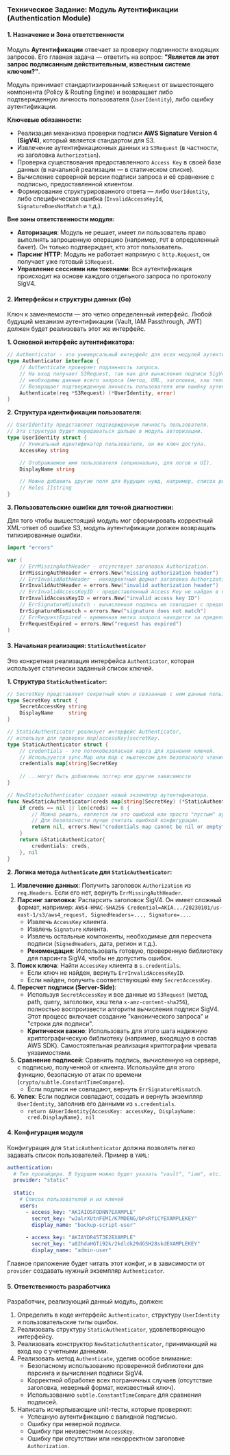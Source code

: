### Техническое Задание: Модуль Аутентификации (Authentication Module)

#### 1. Назначение и Зона ответственности

Модуль **Аутентификации** отвечает за проверку подлинности входящих запросов. Его главная задача — ответить на вопрос: **"Является ли этот запрос подписанным действительным, известным системе ключом?"**.

Модуль принимает стандартизированный `S3Request` от вышестоящего компонента (Policy & Routing Engine) и возвращает либо подтвержденную личность пользователя (`UserIdentity`), либо ошибку аутентификации.

**Ключевые обязанности:**
*   Реализация механизма проверки подписи **AWS Signature Version 4 (SigV4)**, который является стандартом для S3.
*   Извлечение аутентификационных данных из `S3Request` (в частности, из заголовка `Authorization`).
*   Проверка существования предоставленного `Access Key` в своей базе данных (в начальной реализации — в статическом списке).
*   Вычисление серверной версии подписи запроса и её сравнение с подписью, предоставленной клиентом.
*   Формирование структурированного ответа — либо `UserIdentity`, либо специфическая ошибка (`InvalidAccessKeyId`, `SignatureDoesNotMatch` и т.д.).

**Вне зоны ответственности модуля:**
*   **Авторизация**: Модуль не решает, имеет ли пользователь право выполнять запрошенную операцию (например, `PUT` в определенный бакет). Он только подтверждает, кто этот пользователь.
*   **Парсинг HTTP**: Модуль не работает напрямую с `http.Request`, он получает уже готовый `S3Request`.
*   **Управление сессиями или токенами**: Вся аутентификация происходит на основе каждого отдельного запроса по протоколу SigV4.

#### 2. Интерфейсы и структуры данных (Go)

Ключ к заменяемости — это четко определенный интерфейс. Любой будущий механизм аутентификации (Vault, IAM Passthrough, JWT) должен будет реализовать этот же интерфейс.

**1. Основной интерфейс аутентификатора:**

```go
// Authenticator - это универсальный интерфейс для всех модулей аутентификации.
type Authenticator interface {
    // Authenticate проверяет подлинность запроса.
    // На вход получает S3Request, так как для вычисления подписи SigV4
    // необходимы данные всего запроса (метод, URL, заголовки, хэш тела).
    // Возвращает подтвержденную личность пользователя или ошибку аутентификации.
    Authenticate(req *S3Request) (*UserIdentity, error)
}
```

**2. Структура идентификации пользователя:**

```go
// UserIdentity представляет подтвержденную личность пользователя.
// Эта структура будет передаваться дальше в модуль авторизации.
type UserIdentity struct {
    // Уникальный идентификатор пользователя, он же ключ доступа.
    AccessKey string

    // Отображаемое имя пользователя (опционально, для логов и UI).
    DisplayName string

    // Можно добавить другие поля для будущих нужд, например, список ролей.
    // Roles []string
}
```

**3. Пользовательские ошибки для точной диагностики:**

Для того чтобы вышестоящий модуль мог сформировать корректный XML-ответ об ошибке S3, модуль аутентификации должен возвращать типизированные ошибки.

```go
import "errors"

var (
    // ErrMissingAuthHeader - отсутствует заголовок Authorization.
    ErrMissingAuthHeader = errors.New("missing authorization header")
    // ErrInvalidAuthHeader - некорректный формат заголовка Authorization.
    ErrInvalidAuthHeader = errors.New("invalid authorization header")
    // ErrInvalidAccessKeyID - предоставленный Access Key не найден в системе.
    ErrInvalidAccessKeyID = errors.New("invalid access key ID")
    // ErrSignatureMismatch - вычисленная подпись не совпадает с предоставленной.
    ErrSignatureMismatch = errors.New("signature does not match")
    // ErrRequestExpired - временная метка запроса находится за пределами допустимого окна.
    ErrRequestExpired = errors.New("request has expired")
)
```

#### 3. Начальная реализация: `StaticAuthenticator`

Это конкретная реализация интерфейса `Authenticator`, которая использует статически заданный список ключей.

**1. Структура `StaticAuthenticator`:**

```go
// SecretKey представляет секретный ключ и связанные с ним данные пользователя.
type SecretKey struct {
    SecretAccessKey string
    DisplayName     string
}

// StaticAuthenticator реализует интерфейс Authenticator,
// используя для проверки map[accessKey]secretKey.
type StaticAuthenticator struct {
    // credentials - это потокобезопасная карта для хранения ключей.
    // Используется sync.Map или map с мьютексом для безопасного чтения.
    credentials map[string]SecretKey
    
    // ...могут быть добавлены логгер или другие зависимости
}

// NewStaticAuthenticator создает новый экземпляр аутентификатора.
func NewStaticAuthenticator(creds map[string]SecretKey) (*StaticAuthenticator, error) {
    if creds == nil || len(creds) == 0 {
        // Можно решить, является ли это ошибкой или просто "пустым" аутентификатором.
        // Для безопасности лучше считать ошибкой конфигурации.
        return nil, errors.New("credentials map cannot be nil or empty")
    }
    return &StaticAuthenticator{
        credentials: creds,
    }, nil
}
```

**2. Логика метода `Authenticate` для `StaticAuthenticator`:**

1.  **Извлечение данных**: Получить заголовок `Authorization` из `req.Headers`. Если его нет, вернуть `ErrMissingAuthHeader`.
2.  **Парсинг заголовка**: Распарсить заголовок SigV4. Он имеет сложный формат, например: `AWS4-HMAC-SHA256 Credential=AKIA.../20230101/us-east-1/s3/aws4_request, SignedHeaders=..., Signature=...`.
    *   Извлечь `AccessKey` клиента.
    *   Извлечь `Signature` клиента.
    *   Извлечь остальные компоненты, необходимые для пересчета подписи (`SignedHeaders`, дата, регион и т.д.).
    *   **Рекомендация**: Использовать готовую, проверенную библиотеку для парсинга SigV4, чтобы не допустить ошибок.
3.  **Поиск ключа**: Найти `AccessKey` клиента в `s.credentials`.
    *   Если ключ не найден, вернуть `ErrInvalidAccessKeyID`.
    *   Если найден, получить соответствующий ему `SecretAccessKey`.
4.  **Пересчет подписи (Server-Side)**:
    *   Используя `SecretAccessKey` и все данные из `S3Request` (метод, path, query, заголовки, хэш тела `x-amz-content-sha256`), полностью воспроизвести алгоритм вычисления подписи SigV4. Этот процесс включает создание "канонического запроса" и "строки для подписи".
    *   **Критически важно**: Использовать для этого шага надежную криптографическую библиотеку (например, входящую в состав AWS SDK). Самостоятельная реализация криптографии чревата уязвимостями.
5.  **Сравнение подписей**: Сравнить подпись, вычисленную на сервере, с подписью, полученной от клиента. Используйте для этого функцию, безопасную от атак по времени (`crypto/subtle.ConstantTimeCompare`).
    *   Если подписи не совпадают, вернуть `ErrSignatureMismatch`.
6.  **Успех**: Если подписи совпадают, создать и вернуть экземпляр `UserIdentity`, заполнив его данными из `s.credentials`.
    *   `return &UserIdentity{AccessKey: accessKey, DisplayName: cred.DisplayName}, nil`

#### 4. Конфигурация модуля

Конфигурация для `StaticAuthenticator` должна позволять легко задавать список пользователей. Пример в `YAML`:

```yaml
authentication:
  # Тип провайдера. В будущем можно будет указать "vault", "iam", etc.
  provider: "static"
  
  static:
    # Список пользователей и их ключей
    users:
      - access_key: "AKIAIOSFODNN7EXAMPLE"
        secret_key: "wJalrXUtnFEMI/K7MDENG/bPxRfiCYEXAMPLEKEY"
        display_name: "backup-script-user"
      
      - access_key: "AKIAYDR45T3E2EXAMPLE"
        secret_key: "a82hdaHGTi92k/2kdldk29dGSH28skdEXAMPLEKEY"
        display_name: "admin-user"

```

Главное приложение будет читать этот конфиг, и в зависимости от `provider` создавать нужный экземпляр `Authenticator`.

#### 5. Ответственность разработчика

Разработчик, реализующий данный модуль, должен:

1.  Определить в коде интерфейс `Authenticator`, структуру `UserIdentity` и пользовательские типы ошибок.
2.  Реализовать структуру `StaticAuthenticator`, удовлетворяющую интерфейсу.
3.  Реализовать конструктор `NewStaticAuthenticator`, принимающий на вход `map` с учетными данными.
4.  Реализовать метод `Authenticate`, уделив особое внимание:
    *   Безопасному использованию проверенной библиотеки для парсинга и вычисления подписи SigV4.
    *   Корректной обработке всех пограничных случаев (отсутствие заголовка, неверный формат, неизвестный ключ).
    *   Использованию `subtle.ConstantTimeCompare` для сравнения подписей.
5.  Написать исчерпывающие unit-тесты, которые проверяют:
    *   Успешную аутентификацию с валидной подписью.
    *   Ошибку при неверной подписи.
    *   Ошибку при неизвестном `AccessKey`.
    *   Ошибку при отсутствии или некорректном заголовке `Authorization`.